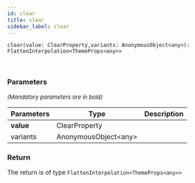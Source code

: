 ```yaml
---
id: clear
title: clear
sidebar_label: clear
---
```


```tsx
clear(value: ClearProperty,variants: AnonymousObject<any>): FlattenInterpolation<ThemeProps<any>>
```
<br/>



### Parameters

<font size="2"><i>(Mandatory parameters are in bold)</i></font>

| Parameters | Type | Description |
| --------- | ---- | ----------- |
| **value** | ClearProperty |  |
| variants | AnonymousObject<any\> |  |


### Return



The return is of type <code>FlattenInterpolation<ThemeProps<any\>\></code>